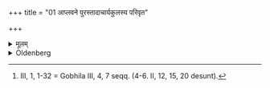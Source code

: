 +++
title = "01 आप्लवने पुरस्तादाचार्यकुलस्य परिवृत"

+++

<details><summary>मूलम्</summary>

आप्लवने पुरस्तादाचार्यकुलस्य परिवृत आस्ते १
</details>

<details><summary>Oldenberg</summary>

1 [^fn_1024]. When (the student) is going to take the bath (at the end of his studentship), he seats himself in an enclosure to the east of his teacher's house.

[^fn_1024]: III, 1, 1-32 = Gobhila III, 4, 7 seqq. (4-6. II, 12, 15, 20 desunt).
</details>
